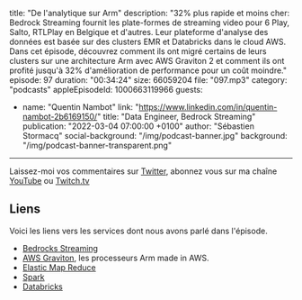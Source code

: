title: "De l'analytique sur Arm"
description: "32% plus rapide et moins cher: Bedrock Streaming fournit les plate-formes de streaming video pour 6 Play, Salto, RTLPlay en Belgique et d'autres.  Leur plateforme d'analyse des données est basée sur des clusters EMR et Databricks dans le cloud AWS.  Dans cet épisode, découvrez comment ils ont migré certains de leurs clusters sur une architecture Arm avec AWS Graviton 2 et comment ils ont profité jusqu'à 32% d'amélioration de performance pour un coût moindre."
episode: 97
duration: "00:34:24"
size: 66059204
file: "097.mp3"
category: "podcasts"
appleEpisodeId: 1000663119966
guests:
  - name: "Quentin Nambot"
    link: "https://www.linkedin.com/in/quentin-nambot-2b6169150/"
    title: "Data Engineer, Bedrock Streaming"
publication: "2022-03-04 07:00:00 +0100"
author: "Sébastien Stormacq"
social-background: "/img/podcast-banner.jpg"
background: "/img/podcast-banner-transparent.png"
---

Laissez-moi vos commentaires sur [Twitter](https://twitter.com/sebsto), abonnez vous sur ma chaîne [YouTube](https://www.youtube.com/sebsto) ou [Twitch.tv](https://www.twitch.tv/sebAWS)

## Liens

Voici les liens vers les services dont nous avons parlé dans l'épisode.

- [Bedrocks Streaming](https://www.bedrockstreaming.com/) 
- [AWS Graviton](https://aws.amazon.com/ec2/graviton/), les processeurs Arm made in AWS.
- [Elastic Map Reduce](https://aws.amazon.com/emr/)
- [Spark](https://aws.amazon.com/big-data/what-is-spark/)
- [Databricks](https://databricks.com/)
